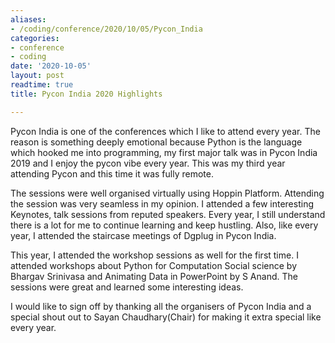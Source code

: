 ```yaml
---
aliases:
- /coding/conference/2020/10/05/Pycon_India
categories:
- conference
- coding
date: '2020-10-05'
layout: post
readtime: true
title: Pycon India 2020 Highlights

---
```


Pycon India is one of the conferences which I like to attend every year. The reason is something deeply emotional because Python is the language which hooked me into programming, my first major talk was in Pycon India 2019 and I enjoy the pycon vibe every year. This was my third year attending Pycon and this time it was fully remote.

The sessions were well organised virtually using Hoppin Platform. Attending the session was very seamless in my opinion. I attended a few interesting Keynotes, talk sessions from reputed speakers. Every year, I still understand there is a lot for me to continue learning and keep hustling. Also, like every year, I attended the staircase meetings of Dgplug in Pycon India.

This year, I attended the workshop sessions as well for the first time. I attended workshops about Python for Computation Social science by Bhargav Srinivasa and Animating Data in PowerPoint by S Anand. The sessions were great and learned some interesting ideas.

I would like to sign off by thanking all the organisers of Pycon India and a special shout out to Sayan Chaudhary(Chair) for making it extra special like every year.
